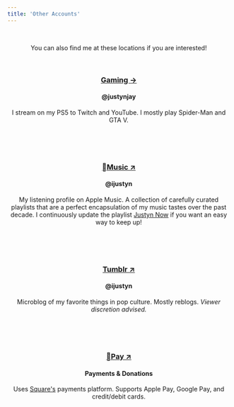 ```yaml
---
title: 'Other Accounts'
---
```

<center><br><p>You can also find me at these locations if you are interested!</p><br>
    
<h3><a href="/gaming">Gaming &#8594;</a></h3>
<h4>@justynjay</h4>
I stream on my PS5 to Twitch and YouTube. I mostly play Spider-Man and GTA V.

<br><br><br>
    
<h3><a href="/apple-music" target="_blank">Music &#8599;</a></h3>
<h4>@ijustyn</h4>
My listening profile on Apple Music. A collection of carefully curated playlists that are a perfect encapsulation of my music tastes over the past decade. I continuously update the playlist <a href="/justyn-now">Justyn Now</a> if you want an easy way to keep up!

<br><br><br>

<h3><a href="/tumblr" target="_blank">Tumblr &#8599;</a></h3>
<h4>@ijustyn</h4>
Microblog of my favorite things in pop culture. Mostly reblogs. <i>Viewer discretion advised.</i>

<br><br><br>
    
<h3><a href="/tip" target="_blank">Pay &#8599;</a></h3>
<h4>Payments & Donations</h4>
Uses <a href="https://squareup.com">Square's</a> payments platform. Supports Apple Pay, Google Pay, and credit/debit cards. 
<br><br><br>
</center>